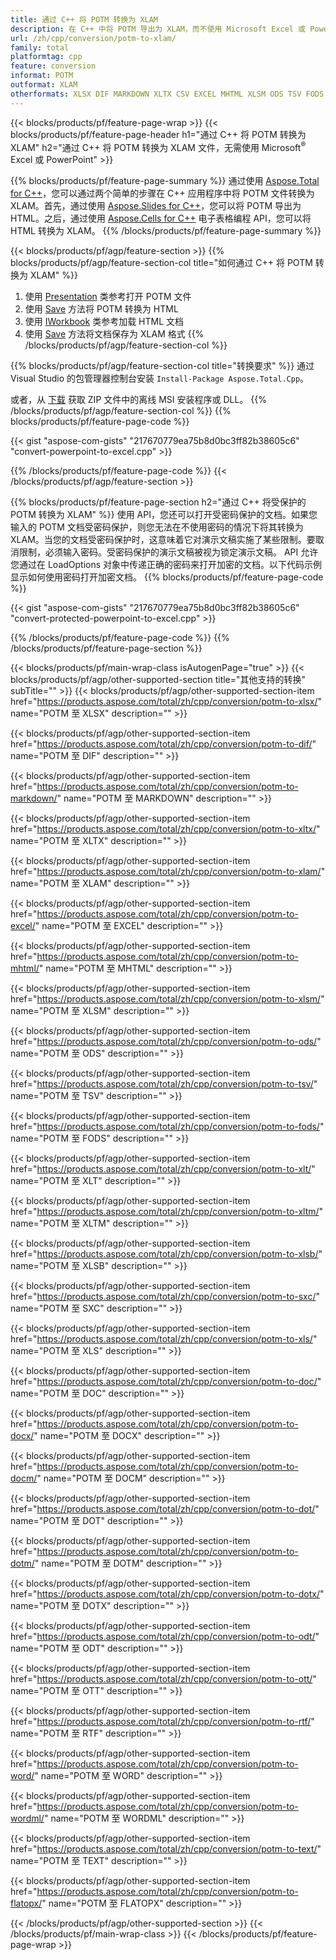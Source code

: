 ```yaml
---
title: 通过 C++ 将 POTM 转换为 XLAM
description: 在 C++ 中将 POTM 导出为 XLAM，而不使用 Microsoft Excel 或 Powerpoint
url: /zh/cpp/conversion/potm-to-xlam/
family: total
platformtag: cpp
feature: conversion
informat: POTM
outformat: XLAM
otherformats: XLSX DIF MARKDOWN XLTX CSV EXCEL MHTML XLSM ODS TSV FODS XLT XLTM XLSB SXC XLS DOC DOCX DOCM DOT DOTM DOTX ODT OTT RTF WORD WORDML TEXT FLATOPX
---
```

{{< blocks/products/pf/feature-page-wrap >}}
{{< blocks/products/pf/feature-page-header h1="通过 C++ 将 POTM 转换为 XLAM" h2="通过 C++ 将 POTM 转换为 XLAM 文件，无需使用 Microsoft<sup>&reg;</sup> Excel 或 PowerPoint" >}}

{{% blocks/products/pf/feature-page-summary %}}
通过使用 [Aspose.Total for C++](https://products.aspose.com/total/cpp/)，您可以通过两个简单的步骤在 C++ 应用程序中将 POTM 文件转换为 XLAM。首先，通过使用 [Aspose.Slides for C++](https://products.aspose.com/slides/cpp/)，您可以将 POTM 导出为 HTML。之后，通过使用 [Aspose.Cells for C++](https://products.aspose.com/cells/cpp/) 电子表格编程 API，您可以将 HTML 转换为 XLAM。 
{{% /blocks/products/pf/feature-page-summary  %}}

{{< blocks/products/pf/agp/feature-section >}}
{{% blocks/products/pf/agp/feature-section-col title="如何通过 C++ 将 POTM 转换为 XLAM" %}}
1. 使用 [Presentation](https://reference.aspose.com/slides/cpp/class/aspose.slides.presentation) 类参考打开 POTM 文件
2. 使用 [Save](https://reference.aspose.com/slides/cpp/class/aspose.slides.presentation#a06fe2a156063c8c3e5ada2713bb697ba) 方法将 POTM 转换为 HTML
3. 使用 [IWorkbook](https://reference.aspose.com/cells/cpp/class/aspose.cells.i_workbook) 类参考加载 HTML 文档
4. 使用 [Save](https://reference.aspose.com/cells/cpp/class/aspose.cells.i_workbook#a5dc7de23f7ceba76a05dc1d49f51502e) 方法将文档保存为 XLAM 格式
{{% /blocks/products/pf/agp/feature-section-col %}}

{{% blocks/products/pf/agp/feature-section-col title="转换要求" %}}
通过 Visual Studio 的包管理器控制台安装 ```Install-Package Aspose.Total.Cpp```。

或者，从 [下载](https://downloads.aspose.com/total/cpp) 获取 ZIP 文件中的离线 MSI 安装程序或 DLL。
{{% /blocks/products/pf/agp/feature-section-col %}}
{{% blocks/products/pf/feature-page-code %}}

{{< gist "aspose-com-gists" "217670779ea75b8d0bc3ff82b38605c6" "convert-powerpoint-to-excel.cpp" >}}


{{% /blocks/products/pf/feature-page-code %}}
{{< /blocks/products/pf/agp/feature-section >}}

{{% blocks/products/pf/feature-page-section  h2="通过 C++ 将受保护的 POTM 转换为 XLAM" %}}
使用 API，您还可以打开受密码保护的文档。如果您输入的 POTM 文档受密码保护，则您无法在不使用密码的情况下将其转换为 XLAM。当您的文档受密码保护时，这意味着它对演示文稿实施了某些限制。要取消限制，必须输入密码。受密码保护的演示文稿被视为锁定演示文稿。 API 允许您通过在 LoadOptions 对象中传递正确的密码来打开加密的文档。以下代码示例显示如何使用密码打开加密文档。
{{% blocks/products/pf/feature-page-code %}}

{{< gist "aspose-com-gists" "217670779ea75b8d0bc3ff82b38605c6" "convert-protected-powerpoint-to-excel.cpp" >}}
{{% /blocks/products/pf/feature-page-code  %}}
{{% /blocks/products/pf/feature-page-section %}}

{{< blocks/products/pf/main-wrap-class isAutogenPage="true" >}}
{{< blocks/products/pf/agp/other-supported-section title="其他支持的转换" subTitle="" >}}
{{< blocks/products/pf/agp/other-supported-section-item href="https://products.aspose.com/total/zh/cpp/conversion/potm-to-xlsx/" name="POTM 至 XLSX" description="" >}}

{{< blocks/products/pf/agp/other-supported-section-item href="https://products.aspose.com/total/zh/cpp/conversion/potm-to-dif/" name="POTM 至 DIF" description="" >}}

{{< blocks/products/pf/agp/other-supported-section-item href="https://products.aspose.com/total/zh/cpp/conversion/potm-to-markdown/" name="POTM 至 MARKDOWN" description="" >}}

{{< blocks/products/pf/agp/other-supported-section-item href="https://products.aspose.com/total/zh/cpp/conversion/potm-to-xltx/" name="POTM 至 XLTX" description="" >}}

{{< blocks/products/pf/agp/other-supported-section-item href="https://products.aspose.com/total/zh/cpp/conversion/potm-to-xlam/" name="POTM 至 XLAM" description="" >}}

{{< blocks/products/pf/agp/other-supported-section-item href="https://products.aspose.com/total/zh/cpp/conversion/potm-to-excel/" name="POTM 至 EXCEL" description="" >}}

{{< blocks/products/pf/agp/other-supported-section-item href="https://products.aspose.com/total/zh/cpp/conversion/potm-to-mhtml/" name="POTM 至 MHTML" description="" >}}

{{< blocks/products/pf/agp/other-supported-section-item href="https://products.aspose.com/total/zh/cpp/conversion/potm-to-xlsm/" name="POTM 至 XLSM" description="" >}}

{{< blocks/products/pf/agp/other-supported-section-item href="https://products.aspose.com/total/zh/cpp/conversion/potm-to-ods/" name="POTM 至 ODS" description="" >}}

{{< blocks/products/pf/agp/other-supported-section-item href="https://products.aspose.com/total/zh/cpp/conversion/potm-to-tsv/" name="POTM 至 TSV" description="" >}}

{{< blocks/products/pf/agp/other-supported-section-item href="https://products.aspose.com/total/zh/cpp/conversion/potm-to-fods/" name="POTM 至 FODS" description="" >}}

{{< blocks/products/pf/agp/other-supported-section-item href="https://products.aspose.com/total/zh/cpp/conversion/potm-to-xlt/" name="POTM 至 XLT" description="" >}}

{{< blocks/products/pf/agp/other-supported-section-item href="https://products.aspose.com/total/zh/cpp/conversion/potm-to-xltm/" name="POTM 至 XLTM" description="" >}}

{{< blocks/products/pf/agp/other-supported-section-item href="https://products.aspose.com/total/zh/cpp/conversion/potm-to-xlsb/" name="POTM 至 XLSB" description="" >}}

{{< blocks/products/pf/agp/other-supported-section-item href="https://products.aspose.com/total/zh/cpp/conversion/potm-to-sxc/" name="POTM 至 SXC" description="" >}}

{{< blocks/products/pf/agp/other-supported-section-item href="https://products.aspose.com/total/zh/cpp/conversion/potm-to-xls/" name="POTM 至 XLS" description="" >}}

{{< blocks/products/pf/agp/other-supported-section-item href="https://products.aspose.com/total/zh/cpp/conversion/potm-to-doc/" name="POTM 至 DOC" description="" >}}

{{< blocks/products/pf/agp/other-supported-section-item href="https://products.aspose.com/total/zh/cpp/conversion/potm-to-docx/" name="POTM 至 DOCX" description="" >}}

{{< blocks/products/pf/agp/other-supported-section-item href="https://products.aspose.com/total/zh/cpp/conversion/potm-to-docm/" name="POTM 至 DOCM" description="" >}}

{{< blocks/products/pf/agp/other-supported-section-item href="https://products.aspose.com/total/zh/cpp/conversion/potm-to-dot/" name="POTM 至 DOT" description="" >}}

{{< blocks/products/pf/agp/other-supported-section-item href="https://products.aspose.com/total/zh/cpp/conversion/potm-to-dotm/" name="POTM 至 DOTM" description="" >}}

{{< blocks/products/pf/agp/other-supported-section-item href="https://products.aspose.com/total/zh/cpp/conversion/potm-to-dotx/" name="POTM 至 DOTX" description="" >}}

{{< blocks/products/pf/agp/other-supported-section-item href="https://products.aspose.com/total/zh/cpp/conversion/potm-to-odt/" name="POTM 至 ODT" description="" >}}

{{< blocks/products/pf/agp/other-supported-section-item href="https://products.aspose.com/total/zh/cpp/conversion/potm-to-ott/" name="POTM 至 OTT" description="" >}}

{{< blocks/products/pf/agp/other-supported-section-item href="https://products.aspose.com/total/zh/cpp/conversion/potm-to-rtf/" name="POTM 至 RTF" description="" >}}

{{< blocks/products/pf/agp/other-supported-section-item href="https://products.aspose.com/total/zh/cpp/conversion/potm-to-word/" name="POTM 至 WORD" description="" >}}

{{< blocks/products/pf/agp/other-supported-section-item href="https://products.aspose.com/total/zh/cpp/conversion/potm-to-wordml/" name="POTM 至 WORDML" description="" >}}

{{< blocks/products/pf/agp/other-supported-section-item href="https://products.aspose.com/total/zh/cpp/conversion/potm-to-text/" name="POTM 至 TEXT" description="" >}}

{{< blocks/products/pf/agp/other-supported-section-item href="https://products.aspose.com/total/zh/cpp/conversion/potm-to-flatopx/" name="POTM 至 FLATOPX" description="" >}}


{{< /blocks/products/pf/agp/other-supported-section >}}
{{< /blocks/products/pf/main-wrap-class >}}
{{< /blocks/products/pf/feature-page-wrap >}}